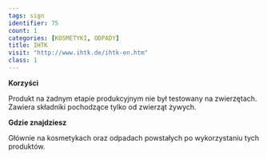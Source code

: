 ```yaml
---
tags: sign
identifier: 75
count: 1
categories: [KOSMETYKI, ODPADY]
title: IHTK
visit: "http://www.ihtk.de/ihtk-en.htm"
class: 1
---
```

**Korzyści**

Produkt na żadnym etapie produkcyjnym nie był testowany na zwierzętach. Zawiera składniki pochodzące tylko od zwierząt żywych.

**Gdzie znajdziesz**

Głównie na kosmetykach oraz odpadach powstałych po wykorzystaniu tych produktów.
